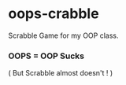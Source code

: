 # oops-crabble
Scrabble Game for my OOP class.

### OOPS = OOP Sucks
( But Scrabble almost doesn't ! )
